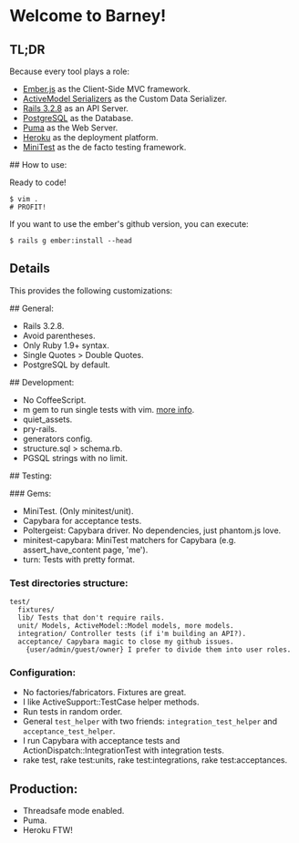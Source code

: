 # Welcome to Barney!

## TL;DR

Because every tool plays a role:

+ [Ember.js](http://emberjs.com/) as the Client-Side MVC framework.
+ [ActiveModel Serializers](https://github.com/josevalim/active_model_serializers)
  as the Custom Data Serializer.
+ [Rails 3.2.8](http://rubyonrails.org/) as an API Server.
+ [PostgreSQL](http://www.postgresql.org/) as the Database.
+ [Puma](http://puma.io/) as the Web Server.
+ [Heroku](http://www.heroku.com/) as the deployment platform.
+ [MiniTest](https://github.com/seattlerb/minitest) as the de facto testing framework.

## How to use:

Ready to code!

    $ vim .
    # PROFIT!

If you want to use the ember's github version, you can execute:

    $ rails g ember:install --head

## Details

This provides the following customizations:

## General:

+ Rails 3.2.8.
+ Avoid parentheses.
+ Only Ruby 1.9+ syntax.
+ Single Quotes > Double Quotes.
+ PostgreSQL by default.

## Development:

+ No CoffeeScript.
+ m gem to run single tests with vim. [more info](https://github.com/frodsan/dotfiles/blob/master/vimrc#L158).
+ quiet_assets.
+ pry-rails.
+ generators config.
+ structure.sql > schema.rb.
+ PGSQL strings with no limit.

## Testing:

### Gems:

+ MiniTest. (Only minitest/unit).
+ Capybara for acceptance tests.
+ Poltergeist: Capybara driver. No dependencies, just phantom.js love.
+ minitest-capybara: MiniTest matchers for Capybara
  (e.g. assert_have_content page, 'me').
+ turn: Tests with pretty format.

### Test directories structure:

```
test/
  fixtures/
  lib/ Tests that don't require rails.
  unit/ Models, ActiveModel::Model models, more models.
  integration/ Controller tests (if i'm building an API?).
  acceptance/ Capybara magic to close my github issues.
    {user/admin/guest/owner} I prefer to divide them into user roles.
```

### Configuration:

+ No factories/fabricators. Fixtures are great.
+ I like ActiveSupport::TestCase helper methods.
+ Run tests in random order.
+ General `test_helper` with two friends: `integration_test_helper` and
  `acceptance_test_helper`.
+ I run Capybara with acceptance tests and ActionDispatch::IntegrationTest with
  integration tests.
+ rake test, rake test:units, rake test:integrations, rake test:acceptances.

## Production:

+ Threadsafe mode enabled.
+ Puma.
+ Heroku FTW!
